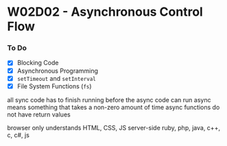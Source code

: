 # W02D02 - Asynchronous Control Flow

### To Do
* [x] Blocking Code
* [x] Asynchronous Programming
* [x] `setTimeout` and `setInterval`
* [x] File System Functions (`fs`)

all sync code has to finish running before the async code can run
async means something that takes a non-zero amount of time
async functions do not have return values

browser only understands HTML, CSS, JS
server-side ruby, php, java, c++, c, c#, js











